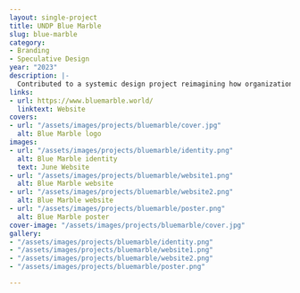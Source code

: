 ```yaml
---
layout: single-project
title: UNDP Blue Marble
slug: blue-marble
category:
- Branding
- Speculative Design
year: "2023"
description: |-
  Contributed to a systemic design project reimagining how organizations like <a href="https://www.undp.org/" target="_blank">United Nations Development Programme</a> could reform and evolve to tackle complex planetary challenges. Rooted in insights from the Strategic Plan 2022-2025 and the Human Development Report 2022, this work leveraged speculative design and future-thinking methodologies to explore radical transformations in global development—envisioning new ways of organizing, working, and living.
links:
- url: https://www.bluemarble.world/
  linktext: Website
covers:
- url: "/assets/images/projects/bluemarble/cover.jpg"
  alt: Blue Marble logo
images:
- url: "/assets/images/projects/bluemarble/identity.png"
  alt: Blue Marble identity
  text: June Website
- url: "/assets/images/projects/bluemarble/website1.png"
  alt: Blue Marble website
- url: "/assets/images/projects/bluemarble/website2.png"
  alt: Blue Marble website
- url: "/assets/images/projects/bluemarble/poster.png"
  alt: Blue Marble poster
cover-image: "/assets/images/projects/bluemarble/cover.jpg"
gallery:
- "/assets/images/projects/bluemarble/identity.png"
- "/assets/images/projects/bluemarble/website1.png"
- "/assets/images/projects/bluemarble/website2.png"
- "/assets/images/projects/bluemarble/poster.png"

---
```

